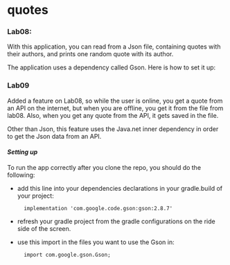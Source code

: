 # quotes

### Lab08:
With this application, you can read from a Json file, containing quotes with their
authors, and prints one random quote with its author.

The application uses a dependency called Gson. Here is how to set it up:

### Lab09
Added a feature on Lab08, so while the user is online, you get a quote from an API on the internet, but when you are offline, 
you get it from the file from lab08. Also, when you get any quote from the API, it gets saved in the file.

Other than Json, this feature uses the Java.net inner dependency in order to get the Json data from an API.

#### *Setting up*
To run the app correctly after you clone the repo, you should do the following:
+ add this line into your dependencies declarations in your gradle.build of your project:
  
        implementation 'com.google.code.gson:gson:2.8.7'
  
+ refresh your gradle project from the gradle configurations on the ride side of the screen.
+ use this import in the files you want to use the Gson in:

        import com.google.gson.Gson;
